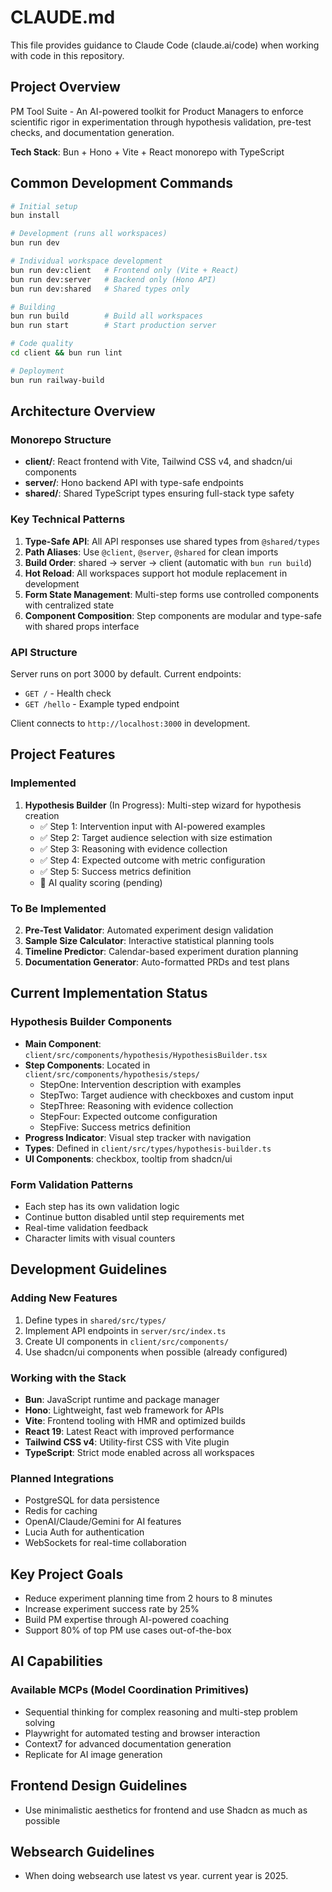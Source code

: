 # CLAUDE.md

This file provides guidance to Claude Code (claude.ai/code) when working with code in this repository.

## Project Overview

PM Tool Suite - An AI-powered toolkit for Product Managers to enforce scientific rigor in experimentation through hypothesis validation, pre-test checks, and documentation generation.

**Tech Stack**: Bun + Hono + Vite + React monorepo with TypeScript

## Common Development Commands

```bash
# Initial setup
bun install

# Development (runs all workspaces)
bun run dev

# Individual workspace development
bun run dev:client   # Frontend only (Vite + React)
bun run dev:server   # Backend only (Hono API)
bun run dev:shared   # Shared types only

# Building
bun run build        # Build all workspaces
bun run start        # Start production server

# Code quality
cd client && bun run lint

# Deployment
bun run railway-build
```

## Architecture Overview

### Monorepo Structure
- **client/**: React frontend with Vite, Tailwind CSS v4, and shadcn/ui components
- **server/**: Hono backend API with type-safe endpoints
- **shared/**: Shared TypeScript types ensuring full-stack type safety

### Key Technical Patterns
1. **Type-Safe API**: All API responses use shared types from `@shared/types`
2. **Path Aliases**: Use `@client`, `@server`, `@shared` for clean imports
3. **Build Order**: shared → server → client (automatic with `bun run build`)
4. **Hot Reload**: All workspaces support hot module replacement in development
5. **Form State Management**: Multi-step forms use controlled components with centralized state
6. **Component Composition**: Step components are modular and type-safe with shared props interface

### API Structure
Server runs on port 3000 by default. Current endpoints:
- `GET /` - Health check
- `GET /hello` - Example typed endpoint

Client connects to `http://localhost:3000` in development.

## Project Features

### Implemented
1. **Hypothesis Builder** (In Progress): Multi-step wizard for hypothesis creation
   - ✅ Step 1: Intervention input with AI-powered examples
   - ✅ Step 2: Target audience selection with size estimation
   - ✅ Step 3: Reasoning with evidence collection
   - ✅ Step 4: Expected outcome with metric configuration
   - ✅ Step 5: Success metrics definition
   - 🔄 AI quality scoring (pending)

### To Be Implemented
2. **Pre-Test Validator**: Automated experiment design validation
3. **Sample Size Calculator**: Interactive statistical planning tools
4. **Timeline Predictor**: Calendar-based experiment duration planning
5. **Documentation Generator**: Auto-formatted PRDs and test plans

## Current Implementation Status

### Hypothesis Builder Components
- **Main Component**: `client/src/components/hypothesis/HypothesisBuilder.tsx`
- **Step Components**: Located in `client/src/components/hypothesis/steps/`
  - StepOne: Intervention description with examples
  - StepTwo: Target audience with checkboxes and custom input
  - StepThree: Reasoning with evidence collection
  - StepFour: Expected outcome configuration
  - StepFive: Success metrics definition
- **Progress Indicator**: Visual step tracker with navigation
- **Types**: Defined in `client/src/types/hypothesis-builder.ts`
- **UI Components**: checkbox, tooltip from shadcn/ui

### Form Validation Patterns
- Each step has its own validation logic
- Continue button disabled until step requirements met
- Real-time validation feedback
- Character limits with visual counters

## Development Guidelines

### Adding New Features
1. Define types in `shared/src/types/`
2. Implement API endpoints in `server/src/index.ts`
3. Create UI components in `client/src/components/`
4. Use shadcn/ui components when possible (already configured)

### Working with the Stack
- **Bun**: JavaScript runtime and package manager
- **Hono**: Lightweight, fast web framework for APIs
- **Vite**: Frontend tooling with HMR and optimized builds
- **React 19**: Latest React with improved performance
- **Tailwind CSS v4**: Utility-first CSS with Vite plugin
- **TypeScript**: Strict mode enabled across all workspaces

### Planned Integrations
- PostgreSQL for data persistence
- Redis for caching
- OpenAI/Claude/Gemini for AI features
- Lucia Auth for authentication
- WebSockets for real-time collaboration

## Key Project Goals
- Reduce experiment planning time from 2 hours to 8 minutes
- Increase experiment success rate by 25%
- Build PM expertise through AI-powered coaching
- Support 80% of top PM use cases out-of-the-box

## AI Capabilities

### Available MCPs (Model Coordination Primitives)
- Sequential thinking for complex reasoning and multi-step problem solving
- Playwright for automated testing and browser interaction
- Context7 for advanced documentation generation
- Replicate for AI image generation

## Frontend Design Guidelines
- Use minimalistic aesthetics for frontend and use Shadcn as much as possible

## Websearch Guidelines
- When doing websearch use latest vs year. current year is 2025.